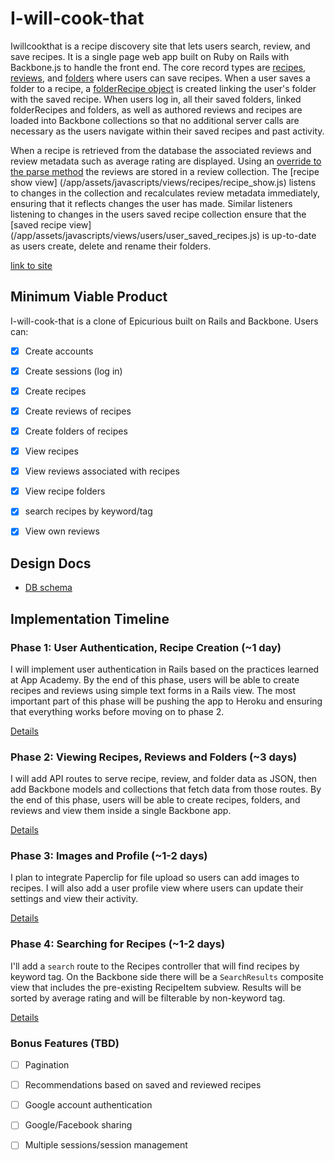 # I-will-cook-that


Iwillcookthat is a recipe discovery site that lets users search, review, and save recipes. It is a single page web app built on Ruby on Rails with Backbone.js to handle the front end.   The core record types are [recipes](/app/models/recipe.rb), [reviews](/app/models/review.rb), and [folders](/app/models/folder.rb) where users can save recipes.  When a user saves a folder to a recipe, a [folderRecipe object](/app/models/folder_recipe.rb) is created linking the user's folder with the saved recipe.  When users log in, all their saved folders, linked folderRecipes and folders, as well as authored reviews and recipes are loaded into Backbone collections so that no additional server calls are necessary as the users navigate within their saved recipes and past activity.

When a recipe is retrieved from the database the associated reviews and review metadata such as average rating are displayed.  Using an [override to the parse method](/app/assets/javascripts/models/recipe.js) the reviews are stored in a review collection.  The [recipe show view] (/app/assets/javascripts/views/recipes/recipe_show.js) listens to changes in the collection and recalculates review metadata immediately, ensuring that it reflects changes the user has made. Similar listeners listening to changes in the users saved recipe collection ensure that the [saved recipe view] (/app/assets/javascripts/views/users/user_saved_recipes.js) is up-to-date as users create, delete and rename their folders.

[link to site]( http://iwillcookthat.com)

## Minimum Viable Product
I-will-cook-that is a clone of Epicurious built on Rails and Backbone. Users can:

<!-- This is a Markdown checklist. Use it to keep track of your progress! -->

- [x] Create accounts
- [x] Create sessions (log in)
- [x] Create recipes
- [x] Create reviews of recipes
- [x] Create folders of recipes
- [x] View recipes
- [x] View reviews associated with recipes
- [x] View recipe folders
- [x] search recipes by keyword/tag
- [x] View own reviews


## Design Docs
* [DB schema][schema]

[schema]: ./docs/schema.md

## Implementation Timeline

### Phase 1: User Authentication, Recipe Creation (~1 day)
I will implement user authentication in Rails based on the practices learned at
App Academy. By the end of this phase, users will be able to create recipes and reviews using
simple text forms in a Rails view. The most important part of this phase will
be pushing the app to Heroku and ensuring that everything works before moving on
to phase 2.

[Details][phase-one]

### Phase 2: Viewing Recipes, Reviews and Folders (~3 days)
I will add API routes to serve recipe, review, and folder data as JSON, then add Backbone
models and collections that fetch data from those routes. By the end of this
phase, users will be able to create recipes, folders, and reviews and view them
inside a single Backbone app.

[Details][phase-two]

### Phase 3: Images and Profile (~1-2 days)
 I plan to integrate Paperclip for file upload so
users can add images to recipes. I will also add a user profile view where users can update their settings and view their activity.

[Details][phase-three]

### Phase 4: Searching for Recipes (~1-2 days)
I'll add a `search` route to the Recipes controller that will find recipes by keyword tag.  On the Backbone side there will be a `SearchResults` composite view that includes the pre-existing RecipeItem subview. Results will be sorted by average rating and will be filterable by non-keyword tag.

[Details][phase-four]


### Bonus Features (TBD)
- [ ] Pagination
- [ ] Recommendations based on saved and reviewed recipes
- [ ] Google account authentication
- [ ] Google/Facebook sharing
- [ ] Multiple sessions/session management


[phase-one]: ./docs/phases/phase1.md
[phase-two]: ./docs/phases/phase2.md
[phase-three]: ./docs/phases/phase4.md
[phase-four]: ./docs/phases/phase5.md
